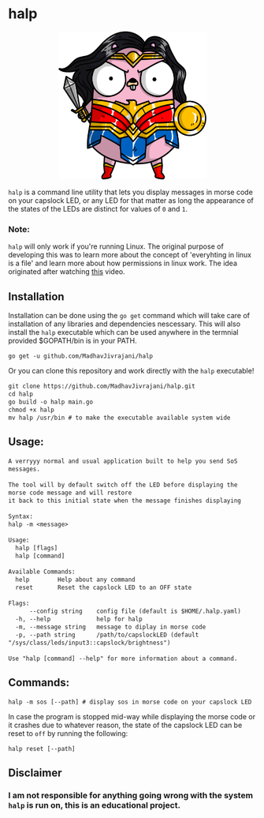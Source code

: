 # halp

<p align="center">
    <img src="https://raw.githubusercontent.com/ashleymcnamara/gophers/master/WonderWomanGopher.png" width="300" height="300">
</p>

`halp` is a command line utility that lets you display messages in morse code on your capslock LED, or any LED for that matter as long the appearance of the states of the LEDs are distinct for values of `0` and `1`. 

### Note:
`halp` will only work if you're running Linux. The original purpose of developing this was to learn more about the concept of 'everyhting in linux is a file' and learn more about how permissions in linux work. The idea originated after watching [this](https://www.youtube.com/watch?v=Z56Jmr9Z34Q&feature=emb_title) video.

## Installation
Installation can be done using the `go get` command which will take care of installation of any libraries and dependencies nescessary. This will also install the `halp` executable which can be used anywhere in the termnial provided $GOPATH/bin is in your PATH.

```
go get -u github.com/MadhavJivrajani/halp
```

Or you can clone this repository and work directly with the `halp` executable!
```
git clone https://github.com/MadhavJivrajani/halp.git
cd halp
go build -o halp main.go
chmod +x halp
mv halp /usr/bin # to make the executable available system wide
```

## Usage:
```
A verryyy normal and usual application built to help you send SoS messages.

The tool will by default switch off the LED before displaying the morse code message and will restore
it back to this initial state when the message finishes displaying

Syntax:
halp -m <message>

Usage:
  halp [flags]
  halp [command]

Available Commands:
  help        Help about any command
  reset       Reset the capslock LED to an OFF state

Flags:
      --config string    config file (default is $HOME/.halp.yaml)
  -h, --help             help for halp
  -m, --message string   message to diplay in morse code
  -p, --path string      /path/to/capslockLED (default "/sys/class/leds/input3::capslock/brightness")

Use "halp [command] --help" for more information about a command.
```

## Commands:
```
halp -m sos [--path] # display sos in morse code on your capslock LED
```

In case the program is stopped mid-way while displaying the morse code or it crashes due to whatever reason, the state of the capslock LED can be reset to `off` by running the following:
```
halp reset [--path]
```

## Disclaimer

### I am not responsible for anything going wrong with the system `halp` is run on, this is an educational project.